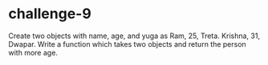 # challenge-9


Create two objects with name, age, and yuga as Ram, 25, Treta. Krishna, 31, Dwapar. 
Write a function which takes two objects and return the person with more age.
